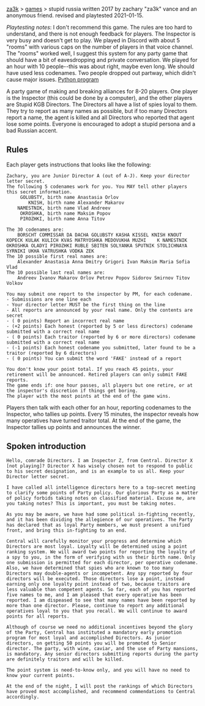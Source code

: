 [za3k](/) > [games](/mygames.md) > stupid russia
written 2017 by zachary "za3k" vance and an anonymous friend. revised and playtested 2021-01-15.

*Playtesting notes*: I don't recommend this game. The rules are too hard to understand, and there is not enough feedback for players. The Inspector is very busy and doesn't get to play. We played in Discord with about 5 "rooms" with various caps on the number of players in that voice channel. The "rooms" worked well, I suggest this system for any party game that should have a bit of eavesdropping and private conversation. We played for an hour with 10 people--this was about right, maybe even long. We should have used less codenames. Two people dropped out partway, which didn't cause major issues. [Python program](/archive/stupid_russia.py)

A party game of making and breaking alliances for 8-20 players. One player is the Inspector (this could be done by a computer), and the other players are Stupid KGB Directors. The Directors all have a list of spies loyal to them. They try to report as many names as possible, but if too many Directors report a name, the agent is killed and all Directors who reported that agent lose some points. Everyone is encouraged to adopt a stupid persona and a bad Russian accent.

## Rules
Each player gets instructions that looks like the following:

```
Zachary, you are Junior Director A (out of A-J). Keep your director letter secret.
The following 5 codenames work for you. You MAY tell other players this secret information.
     GOLUBSTY, birth name Anastasia Orlov
        KNISH, birth name Alexander Makarov
    NAMESTNIK, birth name Vlad Andreev
     OKROSHKA, birth name Maksim Popov
     PIROZHKI, birth name Anna Titov

The 30 codenames are:
    BORSCHT COMMISSAR DA DACHA GOLUBSTY KASHA KISSEL KNISH KNOUT KOPECK KULAK KULICH KVAS MATRYOSHKA MEDOVUKHA MUZHI    K NAMESTNIK OKROSHKA OLADYI PIROZHKI RUBLE SBITEN SOLYANKA SPUTNIK STOLICHNAYA SYRNIKI UKHA VATRUSHKA VODKA ZEK
The 10 possible first real names are:
    Alexander Anastasia Anna Dmitry Grigori Ivan Maksim Maria Sofia Vlad
The 10 possible last real names are:
    Andreev Ivanov Makarov Orlov Petrov Popov Sidorov Smirnov Titov Volkov

You may submit one report to the inspector by PM, for each codename.
- Submissions are one line each
- Your director letter MUST be the first thing on the line
- All reports are announced by your real name. Only the contents are secret
- ( 0 points) Report an incorrect real name
- (+2 points) Each honest (reported by 5 or less directors) codename submitted with a correct real name
- ( 0 points) Each traitor (reported by 6 or more directors) codename submitted with a correct real name
- (-1 points) Each honest codename you submitted, later found to be a traitor (reported by 6 directors)
- ( 0 points) You can submit the word 'FAKE' instead of a report

You don't know your point total. If you reach 45 points, your retirement will be announced. Retired players can only submit FAKE reports.
The game ends if: one hour passes, all players but one retire, or at the inspector's discretion if things get boring.
The player with the most points at the end of the game wins.
```

Players then talk with each other for an hour, reporting codenames to the Inspector, who tallies up points. Every 15 minutes, the inspector reveals how many operatives have turned traitor total. At the end of the game, the Inspector tallies up points and announces the winner.

## Spoken introduction

```
Hello, comrade Directors. I am Inspector Z, from Central. Director X [not playing]? Director X has wisely chosen not to respond to public to his secret designation, and is an example to us all. Keep your Director letter secret.

I have called all intelligence directors here to a top-secret meeting to clarify some points of Party policy. Our glorious Party as a matter of policy forbids taking notes on classified material. Excuse me, are you taking notes? This is important, you must be taking notes.

As you may be aware, we have had some political in-fighting recently, and it has been dividing the allegience of our operatives. The Party has declared that as loyal Party members, we must present a unified front, and bring this in-fighting to an end. 

Central will carefully monitor your progress and determine which Directors are most loyal. Loyalty will be determined using a point ranking system. We will award two points for reporting the loyalty of a spy to you, in the form of verifying with us their birth name. Only one submission is permitted for each director, per operative codename. Also, we have determined that spies who are known to too many Directors may double-agents or incompetent. Any spy reported by four directors will be executed. Those directors lose a point, instead earning only one loyalty point instead of two, because traitors are less valuable than competent agents. So far, each of you has reported five names to me, and I am pleased that every operative has been reported. I am dispeased to see that many names have been reported by more than one director. Please, continue to report any additional operatives loyal to you that you recall. We will continue to award points for all reports. 

Although of course we need no additional incentives beyond the glory of the Party, Central has instituted a mandatory early promotion program for most loyal and accomplished Directors. As junior directors, on getting 50 points you will be promoted to Senior director. The party, with wine, caviar, and the use of Party mansions, is mandatory. Any senior directors submitting reports during the party are definitely traitors and will be killed.

The point system is need-to-know only, and you will have no need to know your current points.

At the end of the night, I will post the rankings of which Directors have proved most accomplished, and recommend commendations to Central accordingly.
```
